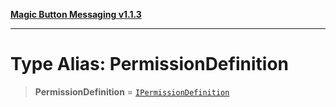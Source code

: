 [**Magic Button Messaging v1.1.3**](../README.md)

***

# Type Alias: PermissionDefinition

> **PermissionDefinition** = [`IPermissionDefinition`](../interfaces/IPermissionDefinition.md)
